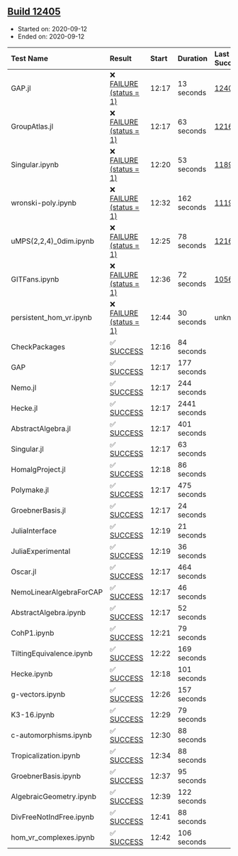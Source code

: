 ## [Build 12405](https://oscarci.mathematik.uni-kl.de/job/oscar/12405/)

* Started on: 2020-09-12
* Ended on: 2020-09-12

| Test Name    | Result | Start | Duration | Last Success | First Failure |
|:-------------|:-------|:------|:---------|:-------------|:--------------|
| GAP.jl | ❌ [FAILURE (status = 1)](https://oscarci.mathematik.uni-kl.de/job/oscar/12405/artifact/logs/build-12405/GAP.jl.log) | 12:17 | 13 seconds | [12404](https://oscarci.mathematik.uni-kl.de/job/oscar/12404/) | [12405](https://oscarci.mathematik.uni-kl.de/job/oscar/12405/) |
| GroupAtlas.jl | ❌ [FAILURE (status = 1)](https://oscarci.mathematik.uni-kl.de/job/oscar/12405/artifact/logs/build-12405/GroupAtlas.jl.log) | 12:17 | 63 seconds | [12167](https://oscarci.mathematik.uni-kl.de/job/oscar/12167/) | [12168](https://oscarci.mathematik.uni-kl.de/job/oscar/12168/) |
| Singular.ipynb | ❌ [FAILURE (status = 1)](https://oscarci.mathematik.uni-kl.de/job/oscar/12405/artifact/logs/build-12405/Singular.ipynb.log) | 12:20 | 53 seconds | [11893](https://oscarci.mathematik.uni-kl.de/job/oscar/11893/) | [11894](https://oscarci.mathematik.uni-kl.de/job/oscar/11894/) |
| wronski-poly.ipynb | ❌ [FAILURE (status = 1)](https://oscarci.mathematik.uni-kl.de/job/oscar/12405/artifact/logs/build-12405/wronski-poly.ipynb.log) | 12:32 | 162 seconds | [11192](https://oscarci.mathematik.uni-kl.de/job/oscar/11192/) | [11193](https://oscarci.mathematik.uni-kl.de/job/oscar/11193/) |
| uMPS(2,2,4)_0dim.ipynb | ❌ [FAILURE (status = 1)](https://oscarci.mathematik.uni-kl.de/job/oscar/12405/artifact/logs/build-12405/uMPS-2-2-4-_0dim.ipynb.log) | 12:25 | 78 seconds | [12167](https://oscarci.mathematik.uni-kl.de/job/oscar/12167/) | [12168](https://oscarci.mathematik.uni-kl.de/job/oscar/12168/) |
| GITFans.ipynb | ❌ [FAILURE (status = 1)](https://oscarci.mathematik.uni-kl.de/job/oscar/12405/artifact/logs/build-12405/GITFans.ipynb.log) | 12:36 | 72 seconds | [10566](https://oscarci.mathematik.uni-kl.de/job/oscar/10566/) | [10567](https://oscarci.mathematik.uni-kl.de/job/oscar/10567/) |
| persistent_hom_vr.ipynb | ❌ [FAILURE (status = 1)](https://oscarci.mathematik.uni-kl.de/job/oscar/12405/artifact/logs/build-12405/persistent_hom_vr.ipynb.log) | 12:44 | 30 seconds | unknown | unknown |
| CheckPackages | ✅ [SUCCESS](https://oscarci.mathematik.uni-kl.de/job/oscar/12405/artifact/logs/build-12405/CheckPackages.log) | 12:16 | 84 seconds |  |  |
| GAP | ✅ [SUCCESS](https://oscarci.mathematik.uni-kl.de/job/oscar/12405/artifact/logs/build-12405/GAP.log) | 12:17 | 177 seconds |  |  |
| Nemo.jl | ✅ [SUCCESS](https://oscarci.mathematik.uni-kl.de/job/oscar/12405/artifact/logs/build-12405/Nemo.jl.log) | 12:17 | 244 seconds |  |  |
| Hecke.jl | ✅ [SUCCESS](https://oscarci.mathematik.uni-kl.de/job/oscar/12405/artifact/logs/build-12405/Hecke.jl.log) | 12:17 | 2441 seconds |  |  |
| AbstractAlgebra.jl | ✅ [SUCCESS](https://oscarci.mathematik.uni-kl.de/job/oscar/12405/artifact/logs/build-12405/AbstractAlgebra.jl.log) | 12:17 | 401 seconds |  |  |
| Singular.jl | ✅ [SUCCESS](https://oscarci.mathematik.uni-kl.de/job/oscar/12405/artifact/logs/build-12405/Singular.jl.log) | 12:17 | 63 seconds |  |  |
| HomalgProject.jl | ✅ [SUCCESS](https://oscarci.mathematik.uni-kl.de/job/oscar/12405/artifact/logs/build-12405/HomalgProject.jl.log) | 12:18 | 86 seconds |  |  |
| Polymake.jl | ✅ [SUCCESS](https://oscarci.mathematik.uni-kl.de/job/oscar/12405/artifact/logs/build-12405/Polymake.jl.log) | 12:17 | 475 seconds |  |  |
| GroebnerBasis.jl | ✅ [SUCCESS](https://oscarci.mathematik.uni-kl.de/job/oscar/12405/artifact/logs/build-12405/GroebnerBasis.jl.log) | 12:17 | 24 seconds |  |  |
| JuliaInterface | ✅ [SUCCESS](https://oscarci.mathematik.uni-kl.de/job/oscar/12405/artifact/logs/build-12405/JuliaInterface.log) | 12:19 | 21 seconds |  |  |
| JuliaExperimental | ✅ [SUCCESS](https://oscarci.mathematik.uni-kl.de/job/oscar/12405/artifact/logs/build-12405/JuliaExperimental.log) | 12:19 | 36 seconds |  |  |
| Oscar.jl | ✅ [SUCCESS](https://oscarci.mathematik.uni-kl.de/job/oscar/12405/artifact/logs/build-12405/Oscar.jl.log) | 12:17 | 464 seconds |  |  |
| NemoLinearAlgebraForCAP | ✅ [SUCCESS](https://oscarci.mathematik.uni-kl.de/job/oscar/12405/artifact/logs/build-12405/NemoLinearAlgebraForCAP.log) | 12:17 | 46 seconds |  |  |
| AbstractAlgebra.ipynb | ✅ [SUCCESS](https://oscarci.mathematik.uni-kl.de/job/oscar/12405/artifact/logs/build-12405/AbstractAlgebra.ipynb.log) | 12:17 | 52 seconds |  |  |
| CohP1.ipynb | ✅ [SUCCESS](https://oscarci.mathematik.uni-kl.de/job/oscar/12405/artifact/logs/build-12405/CohP1.ipynb.log) | 12:21 | 79 seconds |  |  |
| TiltingEquivalence.ipynb | ✅ [SUCCESS](https://oscarci.mathematik.uni-kl.de/job/oscar/12405/artifact/logs/build-12405/TiltingEquivalence.ipynb.log) | 12:22 | 169 seconds |  |  |
| Hecke.ipynb | ✅ [SUCCESS](https://oscarci.mathematik.uni-kl.de/job/oscar/12405/artifact/logs/build-12405/Hecke.ipynb.log) | 12:18 | 101 seconds |  |  |
| g-vectors.ipynb | ✅ [SUCCESS](https://oscarci.mathematik.uni-kl.de/job/oscar/12405/artifact/logs/build-12405/g-vectors.ipynb.log) | 12:26 | 157 seconds |  |  |
| K3-16.ipynb | ✅ [SUCCESS](https://oscarci.mathematik.uni-kl.de/job/oscar/12405/artifact/logs/build-12405/K3-16.ipynb.log) | 12:29 | 79 seconds |  |  |
| c-automorphisms.ipynb | ✅ [SUCCESS](https://oscarci.mathematik.uni-kl.de/job/oscar/12405/artifact/logs/build-12405/c-automorphisms.ipynb.log) | 12:30 | 88 seconds |  |  |
| Tropicalization.ipynb | ✅ [SUCCESS](https://oscarci.mathematik.uni-kl.de/job/oscar/12405/artifact/logs/build-12405/Tropicalization.ipynb.log) | 12:34 | 88 seconds |  |  |
| GroebnerBasis.ipynb | ✅ [SUCCESS](https://oscarci.mathematik.uni-kl.de/job/oscar/12405/artifact/logs/build-12405/GroebnerBasis.ipynb.log) | 12:37 | 95 seconds |  |  |
| AlgebraicGeometry.ipynb | ✅ [SUCCESS](https://oscarci.mathematik.uni-kl.de/job/oscar/12405/artifact/logs/build-12405/AlgebraicGeometry.ipynb.log) | 12:39 | 122 seconds |  |  |
| DivFreeNotIndFree.ipynb | ✅ [SUCCESS](https://oscarci.mathematik.uni-kl.de/job/oscar/12405/artifact/logs/build-12405/DivFreeNotIndFree.ipynb.log) | 12:41 | 88 seconds |  |  |
| hom_vr_complexes.ipynb | ✅ [SUCCESS](https://oscarci.mathematik.uni-kl.de/job/oscar/12405/artifact/logs/build-12405/hom_vr_complexes.ipynb.log) | 12:42 | 106 seconds |  |  |
